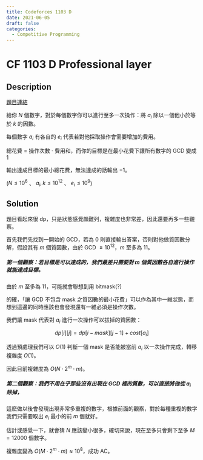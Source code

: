 ```yaml
---
title: Codeforces 1103 D
date: 2021-06-05
draft: false
categories:
  - Competitive Programming
---
```


# CF 1103 D Professional layer

## Description

[題目連結](https://codeforces.com/contest/1103/problem/D)

給你 $N$ 個數字，對於每個數字你可以進行至多一次操作：將 $a_i$ 除以一個他小於等於 $k$ 的因數。

每個數字 $a_i$ 有各自的 $e_i$ 代表若對他採取操作會需要增加的費用。

總花費 = 操作次數 $\cdot$ 費用和，而你的目標是在最小花費下讓所有數字的 GCD 變成 $1$

輸出達成目標的最小總花費，無法達成的話輸出 $-1$。

($N \leq 10^6$ 、 $a_i, k \leq 10^{12}$ 、 $e_i \leq 10^9$)

## Solution

題目看起來很 dp，只是狀態感覺頗難列，複雜度也非常差，因此還要再多一些觀察。

首先我們先找到一開始的 GCD，若為 $0$ 則直接輸出答案，否則對他做質因數分解，假設其有 $m$ 個質因數，由於 GCD $\leq 10^{12}$，$m$ 至多為 $11$。

##### 第一個觀察：若目標是可以達成的，我們最差只需要對 $m$ 個質因數各自進行操作就能達成目標。

由於 $m$ 至多為 $11$，可能就會聯想到用 bitmask(?) 

的確，「讓 GCD 不包含 mask 之質因數的最小花費」可以作為其中一維狀態，而想到這邊的同時應該也會發現還有一維必須是操作次數。

我們讓 mask 代表對 $a_i$ 進行一次操作可以拔掉的質因數：

$$dp[i][j] = dp[i - mask][j-1] + cost[a_i]$$

透過預處理我們可以 $O(1)$ 判斷一個 mask 是否能被當前 $a_i$ 以一次操作完成，轉移複雜度 $O(1)$。

因此目前複雜度為 $O(N \cdot 2^m \cdot m)$。

##### 第二個觀察：我們不用在乎那些沒有出現在 GCD 裡的質數，可以直接將他從 $a_i$ 除掉，

這麽做以後會發現出現非常多重複的數字，根據前面的觀察，對於每種重複的數字我們只需要取出 $e_i$ 最小的前 $m$ 個就好。

估計或感覺一下，就會猜 $N$ 應該變小很多，確切來說，現在至多只會剩下至多 $M = 12000$ 個數字。

複雜度變為 $O(M \cdot 2^m \cdot m) \approx 10^8$，成功 AC。

